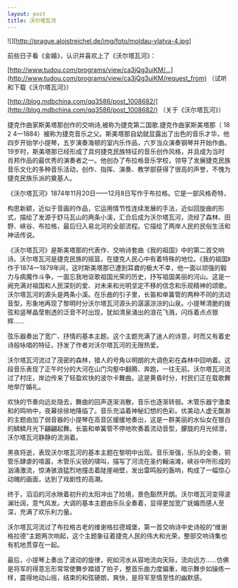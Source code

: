 ```yaml
---
layout: post
title: 沃尔塔瓦河
---
```




![][http://prague.aloistreichel.de/img/foto/moldau-vlatva-4.jpg] 

前些日子看《金婚》，认识并喜欢上了《沃尔塔瓦河》：

[http://www.tudou.com/programs/view/ca3jQg3uiKM/...](http://www.tudou.com/programs/view/ca3jQg3uiKM/request_from) （试听和下载《沃尔塔瓦河》）

[http://blog.mdbchina.com/qq3586/post_1008682/](http://blog.mdbchina.com/qq3586/post_1008682/) （关于《沃尔塔瓦河》）

捷克作曲家斯美塔那创作的交响诗,被称为捷克第二国歌.捷克作曲家斯美塔那（ 18 2 4一1884）被称为捷克音乐之父。斯美塔那自幼就显露出了出色的音乐才华，他四岁开始学小提琴，五岁演奏海顿的室内乐作品，六岁当众演奏钢琴并开始作曲。19岁时，斯美塔那已经形成了具何捷克民族特征的音乐创作风格，并且成为当时肖邦作品的最优秀的演奏者之一。他创办了布拉格音乐学校，领导了发展捷克民族音乐文化的多种音乐活动，创作、指挥、演奏、教学部获得了很高的声誉，不愧为捷克民族乐派的奠基人。

《沃尔塔瓦河》1874年11月20日——12月8日写作于布拉格。它是一部风格奇特，

构思新颖，近似于音画的作品，它运用情节性连续发展的手法，近似回旋曲的形式，描绘了发源于舒马瓦山的两条小溪，汇合后成为沃尔塔瓦河，流经了森林、田野、峡谷、布拉格，最后归入易北河的全部流程。它描绘了两岸人民的民俗生活和神话传说。

《沃尔塔瓦河》是斯美塔那的代表作、交响诗套曲《我的祖国》中的第二首交响诗。沃尔塔瓦河是捷克民族的摇篮，在捷克人民心中有着特殊的地位。《我的祖国》作于1874一1879年间，这时斯美塔那已遭到耳聋的极大不幸，他一面以顽强的毅力与病魔作斗争，一面忘我地讴歌祖国光荣的历史，抒写祖国美丽的河山。这是一阙充满对祖国和人民深刻的爱、对未来和光明坚定不移的信念和乐观精神的颂歌。沃尔塔瓦河的源头是两条小溪。在乐曲的引子里，长笛和单簧管的两种不同的流动音型，形象地再现了黎明时分沃尔塔瓦河源头的潺潺淙淙的山泉。小提琴清脆的拨弦和竖琴晶莹剔透的泛音不时出现，犹如清泉涌出的浪花飞溅，闪烁着点点银辉……

弦乐器奏出了宽广、抒情的基本主题。这个主题充满了迷人的诗意，时而又有着史诗般咏唱的特征，抒发了作者对沃尔塔瓦河的无限热爱。

沃尔塔瓦河流过了茂密的森林，猎人的号角以明朗的大调色彩在森林中回响着。这段音乐表现了正午时分的大河在山门沟壑中翻腾、奔跑，一往无前。沃尔塔瓦河流过了村庄，岸边传来了轻盈欢快的波尔卡舞曲。这是黄昏时分，村民们正在载歌舞地举厅婚礼。

欢快的节奏向远处隐去，舞曲的回声逐渐消散，音乐也逐渐转弱。木管乐器宁激柔和的鸣响中，夜幕徐徐地降临了。音乐充溢着神秘幻想的色彩。优美动人虚无飘渺的主题由加了弱音器的小提琴在高音区缓缓地奏出，这是一群美丽的水仙女在银白的鳞鳞月光下翩翩起舞。长笛和单簧管不停地吹奏着流动音型，朦胧的月光倾泄，沃尔塔瓦河静静的流淌着。

黑夜将逝，表现沃尔塔瓦河的基本主题在黎明中出现。音乐渐强，乐队的全奏，铜管乐肆虐的喧嚣，木管乐尖锐的啸叫，描写了河流在圣约翰湍滩，峡谷中所形成的汹涌激流，惊涛骇浪猛烈地撞击着陡崖峭壁，发出雷鸣般的轰响，构成了一幅惊心动魄的画面，达到了戏剧性的高潮。

终于，滔滔的河水映着初升的太阳冲出了险境，景色豁然开朗。沃尔塔瓦河变得波澜壮阔，意气风发。大调的基本主题由乐队全奏着，显得更加宽广妩媚而感人至深，充满了欢乐利力量。

沃尔塔瓦河流过了布拉格古老的维谢格拉德城堡，第一首交响诗中史诗般的“维谢格拉德”主题两次响起，这个主题象征着捷克人民的伟大和光荣，整部交响诗集也有机地贯穿在一起。

最后，小提琴上奏出了波动的旋律，宛如河水从容地流向天际，流向远方……仿佛是将军的得意忘形常常使舞步踏错了拍子，整首乐曲力度偏重，暗示舞步如操练一样，震得地动山摇，结束的和弦硬朗，爽快，是将军至情至性的幽默感。
